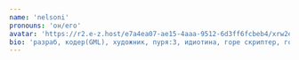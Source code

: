 ```yaml
---
name: 'nelsoni'
pronouns: 'он/его'
avatar: 'https://r2.e-z.host/e7a4ea07-ae15-4aaa-9512-6d3ff6fcbeb4/xrw2ehut0lx5w9m.png'
bio: 'разраб, кодер(GML), художник, пуря:3, идиотина, горе скриптер, горе фурри художник'
---
```

